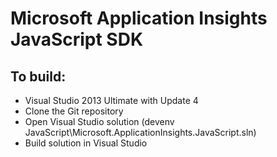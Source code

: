 ﻿# Microsoft Application Insights JavaScript SDK

## To build:

* Visual Studio 2013 Ultimate with Update 4
* Clone the Git repository 
* Open Visual Studio solution (devenv JavaScript\Microsoft.ApplicationInsights.JavaScript.sln)
* Build solution in Visual Studio